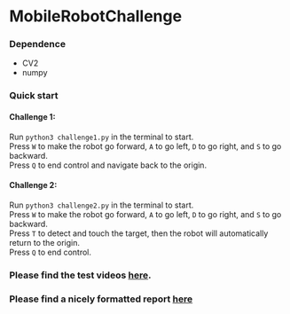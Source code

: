 # MobileRobotChallenge
### Dependence

- CV2
- numpy
### Quick start
#### Challenge 1:

Run `python3 challenge1.py` in the terminal to start.  
Press `W` to make the robot go forward, `A` to go left, `D` to go right, and `S` to go backward.   
Press `Q` to end control and navigate back to the origin.  

#### Challenge 2:

Run `python3 challenge2.py` in the terminal to start.  
Press `W` to make the robot go forward, `A` to go left, `D` to go right, and `S` to go backward.   
Press `T` to detect and touch the target, then the robot will automatically return to the origin.  
Press `Q` to end control.  

### Please find the test videos [here](https://github.com/LI-SUJU/MobileRobotChallenge/tree/main/videos).
### Please find a nicely formatted report [here](https://github.com/LI-SUJU/MobileRobotChallenge/blob/main/Robotics2024_Final_Project_by_RoboRover/Mobile_Robot_Challenge_by_RoboRover.pdf)


